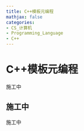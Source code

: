 ```yaml
---
title: C++模板元编程
mathjax: false
categories:
- CS_计算机
- Programming_Language
- C++
---
```



# C++模板元编程
施工中


<!--more-->

## 施工中
施工中